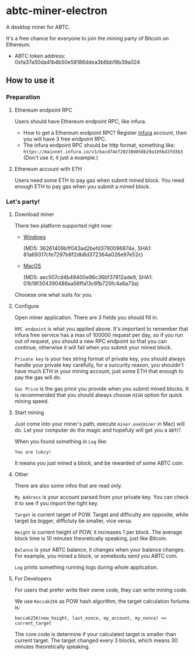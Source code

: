 # abtc-miner-electron
A desktop miner for ABTC.

It's a free chance for everyone to join the mining party of Bitcoin on Ethereum.

* ABTC token address: 0xfa37a50da41b4b50e58186ddea3b6bb19b39a024

## How to use it

### Preparation
1. Ethereum endpoint RPC

    Users should have Ethereum endpoint RPC, like infura.
    * How to get a Ethereum endpoint RPC? Register [infura](https://infura.io/) account, then you will have 3 free endpoint RPC.
    * The infura endpoint RPC should be http format, something like: `https://mainnet.infura.io/v3/bacd74e720210d858b29a1b5643fd3b3` (Don't use it, it just a example.)
   
2. Ethereum account with ETH

    Users need some ETH to pay gas when submit mined block. You need enough ETH to pay gas when you submit a mined block.


### Let's party!

1. Download miner

    There two platform supported right now: 
    * [Windows](https://github.com/Algorithmic-Bitcoin/abtc-miner-electron/releases/download/0.2.2/Miner.0.2.2.exe) 
    
        (MD5: 36261409b1f043ad2befd3790096874e, SHA1: 81a69317cfe7297b8f2db8d372364a026e97e52c)
    * [MacOS](https://github.com/Algorithmic-Bitcoin/abtc-miner-electron/releases/download/0.2.2/Miner-0.2.2.dmg) 
    
        (MD5: aec507cd4b49400e96c36bf37812ade9, SHA1: 01b18f304390486aa56ffa13c6fb725fc4a6a73a)
    
    Chooese one what suits for you.

2. Configure

    Open miner application. There are 3 fields you should fill in.
    
    `RPC endpoint` is what you applied above. It's important to remember that infura free service has a max of 100000 request per day, so if you run out of request, you should a new RPC endpoint so that you can continue, otherwise it will fail when you submit your mined block.
    
    `Private key` is your hex string format of private key, you should always handle your private key carefully, for a surcurity reason, you shouldn't have much ETH in your mining account, just some ETH that enough to pay the gas will do.
    
    `Gas Price` is the gas price you provide when you submit mined blocks. It is recommended that you should always choose `HIGH` option for quick mining speed.
    
3. Start mining

    Just come into your miner's path, execute `miner.exe`(`miner` in Mac) will do. Let your computer do the magic and hopefuly will get you a `ABTC`!
    
    When you found something in `Log` like:
    ```
    You are lukcy!
    ```
    It means you just mined a block, and be rewarded of some ABTC coin.
    
 4. Other
 
    There are also some infos that are read only.
    
    `My Address` is your account parsed from your private key. You can check it to see if you import the right key.
    
    `Target` is current target of POW. Target and difficulty are opposite, while target be bigger, difficluty be smaller, vice versa.
    
    `Height` is current height of POW, it increases 1 per block. The average block time is 10 minutes theoretically speaking, just like *Bitcoin*.
    
    `Balance` is your ABTC balance, it changes when your balance changes. For example, you mined a block, or somebodu send you ABTC coin.
    
    `Log` prints something running logs during whole application.
 
 5. For Developers
 
    For users that prefer write their owne code, they can write mining code.
    
    We use `Keccak256` as POW hash algorithm, the target calculation forluma is: 
    ```
    keccak256(new_height, last_nonce, my_account, my_nonce) <= current_target
    ```
    
    The core code is determine if your calculated target is smaller than current target. The target changed every 3 blocks, which means 30 minutes theoretically speaking.


